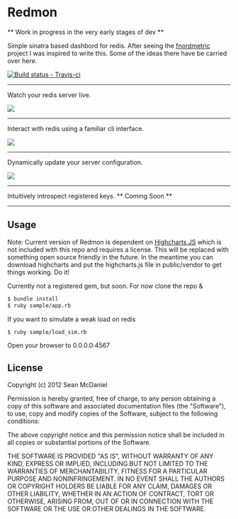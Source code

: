 # Redmon

** Work in progress in the very early stages of dev **

Simple sinatra based dashbord for redis.  After seeing the [fnordmetric](https://github.com/paulasmuth/fnordmetric)
project I was inspired to write this.  Some of the ideas there have be carried over here.

[ ![Build status - Travis-ci](https://secure.travis-ci.org/steelThread/redmon.png) ](http://travis-ci.org/steelThread/redmon)

----

Watch your redis server live.

![](http://dl.dropbox.com/u/27525257/dash-new.png)

----

Interact with redis using a familiar cli interface.

![](http://dl.dropbox.com/u/27525257/cli.png)

----

Dynamically update your server configuration.

![](http://dl.dropbox.com/u/27525257/configuration-new.png)

----

Intuitively introspect registered keys.  ** Coming Soon **

----

## Usage
Note:  Current version of Redmon is dependent on [Highcharts JS](http://www.highcharts.com/) which is not included with this repo and requires a license.  This will be replaced with something open source friendly in the future.  In the meantime you can download highcharts and put the highcharts.js file in public/vendor to get things working.  Do it!

Currently not a registered gem, but soon.  For now clone the repo &

```bash
$ bundle install
$ ruby sample/app.rb
```

If you want to simulate a weak load on redis

```bash
$ ruby sample/load_sim.rb
```

Open your browser to 0.0.0.0:4567

## License

Copyright (c) 2012 Sean McDaniel

Permission is hereby granted, free of charge, to any person obtaining a copy of this software and associated documentation files (the "Software"), to use, copy and modify copies of the Software, subject to the following conditions:

The above copyright notice and this permission notice shall be included in all copies or substantial portions of the Software.

THE SOFTWARE IS PROVIDED "AS IS", WITHOUT WARRANTY OF ANY KIND, EXPRESS OR IMPLIED, INCLUDING BUT NOT LIMITED TO THE WARRANTIES OF MERCHANTABILITY, FITNESS FOR A PARTICULAR PURPOSE AND NONINFRINGEMENT. IN NO EVENT SHALL THE AUTHORS OR COPYRIGHT HOLDERS BE LIABLE FOR ANY CLAIM, DAMAGES OR OTHER LIABILITY, WHETHER IN AN ACTION OF CONTRACT, TORT OR OTHERWISE, ARISING FROM, OUT OF OR IN CONNECTION WITH THE SOFTWARE OR THE USE OR OTHER DEALINGS IN THE SOFTWARE.